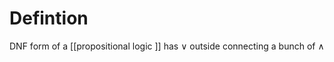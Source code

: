 # Defintion
DNF form of a [[propositional logic ]] has $\vee$ outside connecting a bunch of $\wedge$